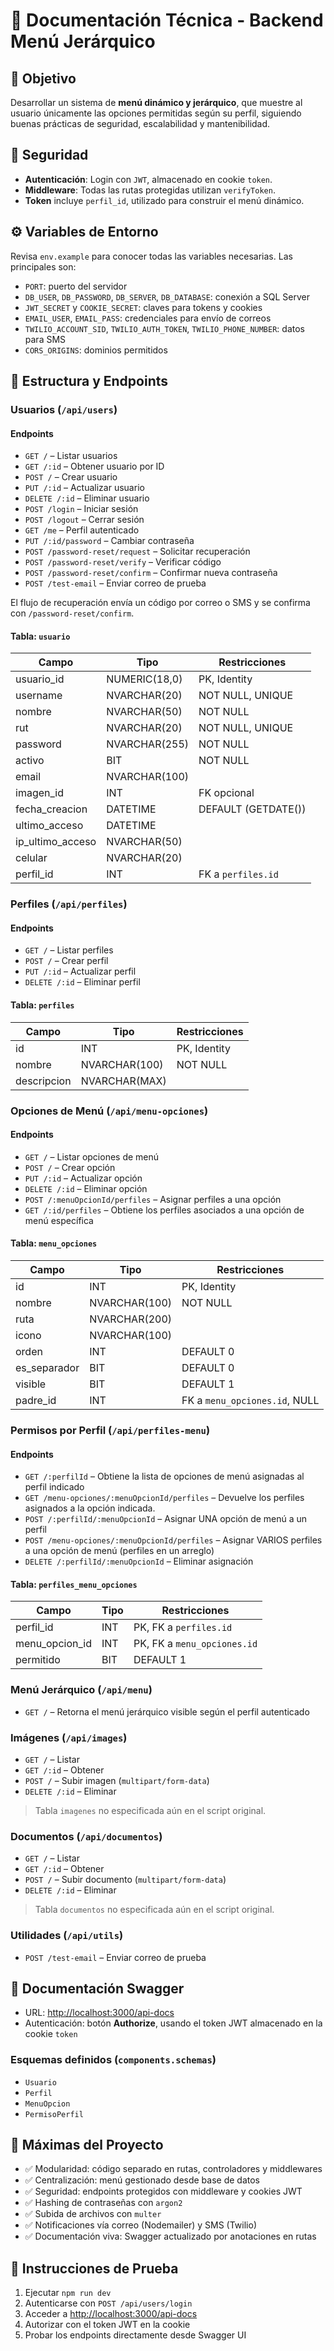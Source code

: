 # 🧾 Documentación Técnica - Backend Menú Jerárquico

## 📌 Objetivo

Desarrollar un sistema de **menú dinámico y jerárquico**, que muestre al usuario únicamente las opciones permitidas según su perfil, siguiendo buenas prácticas de seguridad, escalabilidad y mantenibilidad.

## 🔐 Seguridad

- **Autenticación**: Login con `JWT`, almacenado en cookie `token`.
- **Middleware**: Todas las rutas protegidas utilizan `verifyToken`.
- **Token** incluye `perfil_id`, utilizado para construir el menú dinámico.

## ⚙️ Variables de Entorno

Revisa `env.example` para conocer todas las variables necesarias. Las principales son:
- `PORT`: puerto del servidor
- `DB_USER`, `DB_PASSWORD`, `DB_SERVER`, `DB_DATABASE`: conexión a SQL Server
- `JWT_SECRET` y `COOKIE_SECRET`: claves para tokens y cookies
- `EMAIL_USER`, `EMAIL_PASS`: credenciales para envío de correos
- `TWILIO_ACCOUNT_SID`, `TWILIO_AUTH_TOKEN`, `TWILIO_PHONE_NUMBER`: datos para SMS
- `CORS_ORIGINS`: dominios permitidos


## 🧱 Estructura y Endpoints

### Usuarios (`/api/users`)
#### Endpoints
- `GET /` – Listar usuarios
- `GET /:id` – Obtener usuario por ID
- `POST /` – Crear usuario
- `PUT /:id` – Actualizar usuario
- `DELETE /:id` – Eliminar usuario
- `POST /login` – Iniciar sesión
- `POST /logout` – Cerrar sesión
- `GET /me` – Perfil autenticado
- `PUT /:id/password` – Cambiar contraseña
- `POST /password-reset/request` – Solicitar recuperación
- `POST /password-reset/verify` – Verificar código
- `POST /password-reset/confirm` – Confirmar nueva contraseña
- `POST /test-email` – Enviar correo de prueba

El flujo de recuperación envía un código por correo o SMS y se confirma con `/password-reset/confirm`.

#### Tabla: `usuario`
| Campo               | Tipo              | Restricciones                 |
|---------------------|-------------------|-------------------------------|
| usuario_id          | NUMERIC(18,0)     | PK, Identity                  |
| username            | NVARCHAR(20)      | NOT NULL, UNIQUE              |
| nombre              | NVARCHAR(50)      | NOT NULL                      |
| rut                 | NVARCHAR(20)      | NOT NULL, UNIQUE              |
| password            | NVARCHAR(255)     | NOT NULL                      |
| activo              | BIT               | NOT NULL                      |
| email               | NVARCHAR(100)     |                               |
| imagen_id           | INT               | FK opcional                   |
| fecha_creacion      | DATETIME          | DEFAULT (GETDATE())           |
| ultimo_acceso       | DATETIME          |                               |
| ip_ultimo_acceso    | NVARCHAR(50)      |                               |
| celular             | NVARCHAR(20)      |                               |
| perfil_id           | INT               | FK a `perfiles.id`            |


### Perfiles (`/api/perfiles`)
#### Endpoints
- `GET /` – Listar perfiles
- `POST /` – Crear perfil
- `PUT /:id` – Actualizar perfil
- `DELETE /:id` – Eliminar perfil

#### Tabla: `perfiles`
| Campo       | Tipo           | Restricciones  |
|-------------|----------------|----------------|
| id          | INT            | PK, Identity   |
| nombre      | NVARCHAR(100)  | NOT NULL       |
| descripcion | NVARCHAR(MAX)  |                |


### Opciones de Menú (`/api/menu-opciones`)
#### Endpoints
- `GET /` – Listar opciones de menú
- `POST /` – Crear opción
- `PUT /:id` – Actualizar opción
- `DELETE /:id` – Eliminar opción
- `POST /:menuOpcionId/perfiles` – Asignar perfiles a una opción
- `GET /:id/perfiles` – Obtiene los perfiles asociados a una opción de menú específica

#### Tabla: `menu_opciones`
| Campo        | Tipo           | Restricciones                  |
|--------------|----------------|--------------------------------|
| id           | INT            | PK, Identity                   |
| nombre       | NVARCHAR(100)  | NOT NULL                       |
| ruta         | NVARCHAR(200)  |                                |
| icono        | NVARCHAR(100)  |                                |
| orden        | INT            | DEFAULT 0                      |
| es_separador | BIT            | DEFAULT 0                      |
| visible      | BIT            | DEFAULT 1                      |
| padre_id     | INT            | FK a `menu_opciones.id`, NULL  |

### Permisos por Perfil (`/api/perfiles-menu`)
#### Endpoints
- `GET /:perfilId` – Obtiene la lista de opciones de menú asignadas al perfil indicado
- `GET /menu-opciones/:menuOpcionId/perfiles` – Devuelve los perfiles asignados a la opción indicada.
- `POST /:perfilId/:menuOpcionId` – Asignar UNA opción de menú a un perfil
- `POST /menu-opciones/:menuOpcionId/perfiles` – Asignar VARIOS perfiles a una opción de menú (perfiles en un arreglo)
- `DELETE /:perfilId/:menuOpcionId` – Eliminar asignación

#### Tabla: `perfiles_menu_opciones`
| Campo           | Tipo   | Restricciones                 |
|-----------------|--------|-------------------------------|
| perfil_id       | INT    | PK, FK a `perfiles.id`        |
| menu_opcion_id  | INT    | PK, FK a `menu_opciones.id`   |
| permitido       | BIT    | DEFAULT 1                     |

### Menú Jerárquico (`/api/menu`)
- `GET /` – Retorna el menú jerárquico visible según el perfil autenticado


### Imágenes (`/api/images`)
- `GET /` – Listar
- `GET /:id` – Obtener
- `POST /` – Subir imagen (`multipart/form-data`)
- `DELETE /:id` – Eliminar

> Tabla `imagenes` no especificada aún en el script original.

### Documentos (`/api/documentos`)
- `GET /` – Listar
- `GET /:id` – Obtener
- `POST /` – Subir documento (`multipart/form-data`)
- `DELETE /:id` – Eliminar

> Tabla `documentos` no especificada aún en el script original.

### Utilidades (`/api/utils`)
- `POST /test-email` – Enviar correo de prueba

## 📄 Documentación Swagger

- URL: [http://localhost:3000/api-docs](http://localhost:3000/api-docs)
- Autenticación: botón **Authorize**, usando el token JWT almacenado en la cookie `token`

### Esquemas definidos (`components.schemas`)
- `Usuario`
- `Perfil`
- `MenuOpcion`
- `PermisoPerfil`

## 🧠 Máximas del Proyecto

- ✅ Modularidad: código separado en rutas, controladores y middlewares
- ✅ Centralización: menú gestionado desde base de datos
- ✅ Seguridad: endpoints protegidos con middleware y cookies JWT
- ✅ Hashing de contraseñas con `argon2`
- ✅ Subida de archivos con `multer`
- ✅ Notificaciones vía correo (Nodemailer) y SMS (Twilio)
- ✅ Documentación viva: Swagger actualizado por anotaciones en rutas

## 🧪 Instrucciones de Prueba

1. Ejecutar `npm run dev`
2. Autenticarse con `POST /api/users/login`
3. Acceder a [http://localhost:3000/api-docs](http://localhost:3000/api-docs)
4. Autorizar con el token JWT en la cookie
5. Probar los endpoints directamente desde Swagger UI
